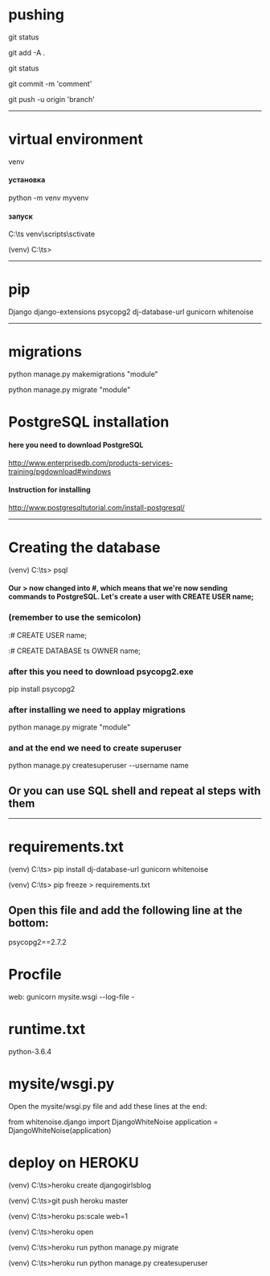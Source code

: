 
# pushing

git status 

git add -A .  

git status  

git commit -m 'comment'

git push -u origin 'branch'    
_______________________________________________________________________________________________________________


# virtual environment

venv

#### установка
python -m venv myvenv

#### запуск
C:\ts venv\scripts\sctivate

(venv) C:\ts>

_______________________________________________________________________________________________________________

# pip

Django
django-extensions
psycopg2
dj-database-url
gunicorn 
whitenoise



_______________________________________________________________________________________________________________

# migrations

python manage.py makemigrations "module"

python manage.py migrate "module"

# PostgreSQL installation

#### here you need to download PostgreSQL

http://www.enterprisedb.com/products-services-training/pgdownload#windows

#### Instruction for installing

http://www.postgresqltutorial.com/install-postgresql/

_______________________________________________________________________________________________________________


# Creating the database

(venv) C:\ts> psql
#### Our > now changed into #, which means that we're now sending commands to PostgreSQL. Let's create a user with CREATE USER name;


### (remember to use the semicolon)

:# CREATE USER name;

:# CREATE DATABASE ts OWNER name;

### after this you need to download psycopg2.exe

pip install psycopg2

### after installing we need to applay migrations 

python manage.py migrate "module"

### and at the end we need to create superuser

python manage.py createsuperuser --username name


## Or you can use SQL shell and repeat al steps with them


_______________________________________________________________________________________________________________

# requirements.txt

(venv) C:\ts> pip install dj-database-url gunicorn whitenoise

(venv) C:\ts> pip freeze > requirements.txt

## Open this file and add the following line at the bottom:

psycopg2==2.7.2


# Procfile 

web: gunicorn mysite.wsgi --log-file -

# runtime.txt

python-3.6.4

# mysite/wsgi.py
Open the mysite/wsgi.py file and add these lines at the end:

from whitenoise.django import DjangoWhiteNoise
application = DjangoWhiteNoise(application)


# deploy on HEROKU

(venv) C:\ts>heroku create djangogirlsblog

(venv) C:\ts>git push heroku master

(venv) C:\ts>heroku ps:scale web=1

(venv) C:\ts>heroku open

(venv) C:\ts>heroku run python manage.py migrate

(venv) C:\ts>heroku run python manage.py createsuperuser
